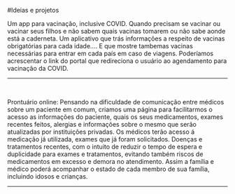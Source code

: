 #Ideias e projetos

Um app para vacinação, inclusive COVID. Quando precisam se vacinar ou vacinar seus filhos e não sabem quais vacinas tomarem ou não sabe aonde está a caderneta. 
Um aplicativo que trás informações a respeito de vacinas obrigatórias para cada idade…. E que mostre tambemas vacinas necessárias para entrar em cada país em caso 
de viagens.
Poderíamos acrescentar o link do portal que redireciona o usuário ao agendamento para vacinação da COVID.
<hr><br>

Prontuário online:
Pensando na dificuldade de comunicação entre médicos sobre um paciente em comum, criamos uma página para facilitarmos o acesso as informações do paciente, quais os seus medicamentos, exames recentes feitos, alergias e informações sobre o mesmo que serão atualizadas por instituições privadas.
Os médicos terão acesso á medicação já utilizada, exames que já foram solicitados.
Doenças e tratamentos recentes, com o intuito de reduzir o tempo de espera e duplicidade para exames e tratamentos, evitando também riscos de medicamentos em excesso e demora no atendimento.
Assim a família e médico poderá acompanhar o estado de cada membro de sua família, incluindo idosos e crianças.
<hr><br>
